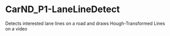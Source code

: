 # CarND_P1-LaneLineDetect
Detects interested lane lines on a road and draws Hough-Transformed Lines on a video
